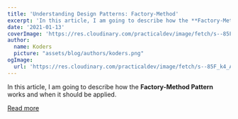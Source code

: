 ```yaml
---
title: 'Understanding Design Patterns: Factory-Method'
excerpt: 'In this article, I am going to describe how the **Factory-Method Pattern** works and when it should be applied.'
date: '2021-01-13'
coverImage: 'https://res.cloudinary.com/practicaldev/image/fetch/s--85F_k4_A--/c_imagga_scale,f_auto,fl_progressive,h_420,q_auto,w_1000/https://cdn-images-1.medium.com/max/1200/1%2A2xkuAV6TKPdO8sXRPdlG6Q.jpeg'
author:
  name: Koders
  picture: "assets/blog/authors/koders.png"
ogImage:
  url: 'https://res.cloudinary.com/practicaldev/image/fetch/s--85F_k4_A--/c_imagga_scale,f_auto,fl_progressive,h_420,q_auto,w_1000/https://cdn-images-1.medium.com/max/1200/1%2A2xkuAV6TKPdO8sXRPdlG6Q.jpeg'
---
```


In this article, I am going to describe how the **Factory-Method Pattern** works and when it should be applied.

[Read more](https://dev.to/carlillo/understanding-design-patterns-factory-method-52fc)
